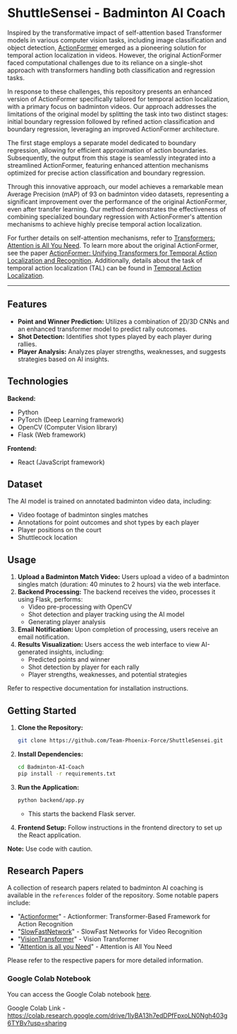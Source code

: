 # ShuttleSensei - Badminton AI Coach

Inspired by the transformative impact of self-attention based Transformer models in various computer vision tasks, including image classification and object detection, [ActionFormer](https://arxiv.org/abs/2110.02452) emerged as a pioneering solution for temporal action localization in videos. However, the original ActionFormer faced computational challenges due to its reliance on a single-shot approach with transformers handling both classification and regression tasks.

In response to these challenges, this repository presents an enhanced version of ActionFormer specifically tailored for temporal action localization, with a primary focus on badminton videos. Our approach addresses the limitations of the original model by splitting the task into two distinct stages: initial boundary regression followed by refined action classification and boundary regression, leveraging an improved ActionFormer architecture.

The first stage employs a separate model dedicated to boundary regression, allowing for efficient approximation of action boundaries. Subsequently, the output from this stage is seamlessly integrated into a streamlined ActionFormer, featuring enhanced attention mechanisms optimized for precise action classification and boundary regression.

Through this innovative approach, our model achieves a remarkable mean Average Precision (mAP) of 93 on badminton video datasets, representing a significant improvement over the performance of the original ActionFormer, even after transfer learning. Our method demonstrates the effectiveness of combining specialized boundary regression with ActionFormer's attention mechanisms to achieve highly precise temporal action localization.

For further details on self-attention mechanisms, refer to [Transformers: Attention is All You Need](https://arxiv.org/abs/1706.03762). To learn more about the original ActionFormer, see the paper [ActionFormer: Unifying Transformers for Temporal Action Localization and Recognition](https://arxiv.org/abs/2110.02452). Additionally, details about the task of temporal action localization (TAL) can be found in [Temporal Action Localization](https://arxiv.org/abs/2003.06814).

---



## Features

- **Point and Winner Prediction:** Utilizes a combination of 2D/3D CNNs and an enhanced transformer model to predict rally outcomes.
- **Shot Detection:** Identifies shot types played by each player during rallies.
- **Player Analysis:** Analyzes player strengths, weaknesses, and suggests strategies based on AI insights.

## Technologies

**Backend:**
- Python
- PyTorch (Deep Learning framework)
- OpenCV (Computer Vision library)
- Flask (Web framework)

**Frontend:**
- React (JavaScript framework)

## Dataset

The AI model is trained on annotated badminton video data, including:
- Video footage of badminton singles matches
- Annotations for point outcomes and shot types by each player
- Player positions on the court
- Shuttlecock location

## Usage

1. **Upload a Badminton Match Video:** Users upload a video of a badminton singles match (duration: 40 minutes to 2 hours) via the web interface.
2. **Backend Processing:** The backend receives the video, processes it using Flask, performs:
    - Video pre-processing with OpenCV
    - Shot detection and player tracking using the AI model
    - Generating player analysis
3. **Email Notification:** Upon completion of processing, users receive an email notification.
4. **Results Visualization:** Users access the web interface to view AI-generated insights, including:
    - Predicted points and winner
    - Shot detection by player for each rally
    - Player strengths, weaknesses, and potential strategies



Refer to respective documentation for installation instructions.

## Getting Started

1. **Clone the Repository:**
    ```bash
    git clone https://github.com/Team-Phoenix-Force/ShuttleSensei.git
    ```

2. **Install Dependencies:**
    ```bash
    cd Badminton-AI-Coach
    pip install -r requirements.txt
    ```

3. **Run the Application:**
    ```bash
    python backend/app.py
    ```

    - This starts the backend Flask server.

4. **Frontend Setup:**
    Follow instructions in the frontend directory to set up the React application.

**Note:** Use code with caution.

## Research Papers

A collection of research papers related to badminton AI coaching is available in the `references` folder of the repository. Some notable papers include:

- "[Actionformer](https://arxiv.org/abs/2202.07925)" - Actionformer: Transformer-Based Framework for Action Recognition
- "[SlowFastNetwork](https://arxiv.org/abs/1812.03982)" - SlowFast Networks for Video Recognition
- "[VisionTransformer](https://paperswithcode.com/method/vision-transformer)" - Vision Transformer
- "[Attention is all you Need](https://arxiv.org/abs/1706.03762)" - Attention is All You Need

Please refer to the respective papers for more detailed information.

### Google Colab Notebook

You can access the Google Colab notebook [here](https://colab.research.google.com/drive/1lyBA13h7edDPfFpxoLN0Ngh403g6TYBv?usp=sharing).

Google Colab Link - https://colab.research.google.com/drive/1lyBA13h7edDPfFpxoLN0Ngh403g6TYBv?usp=sharing



